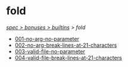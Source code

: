 # fold

*[spec > bonuses > builtins](..) > fold*

* [001-no-arg-no-parameter](./001-no-arg-no-parameter)
* [002-no-arg-break-lines-at-21-characters](./002-no-arg-break-lines-at-21-characters)
* [003-valid-file-no-parameter](./003-valid-file-no-parameter)
* [004-valid-file-break-lines-at-21-characters](./004-valid-file-break-lines-at-21-characters)
